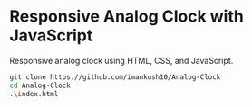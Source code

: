 # Responsive Analog Clock with JavaScript

Responsive analog clock using HTML, CSS, and JavaScript.

```bash
git clone https://github.com/imankush10/Analog-Clock
cd Analog-Clock
.\index.html
```
